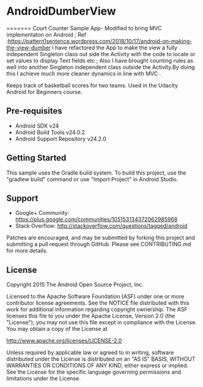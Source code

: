 
# AndroidDumberView
=======
Court Counter Sample App- Modified to bring MVC implementaton on Android ; Ref :https://pattern1sentence.wordpress.com/2018/10/17/android-on-making-the-view-dumber
I have refactored the App to make the view a fully independent Singleton  class out side the Activity with the code to locate or set values to display Text fields etc ; Also I have brought counting rules as well into another Singleton independent class outside the Activity.By doing this I achieve much more cleaner dynamics in line with MVC .


Keeps track of basketball scores for two teams. Used in the Udacity Android for Beginners course.

Pre-requisites
--------------

- Android SDK v24
- Android Build Tools v24.0.2
- Android Support Repository v24.2.0

Getting Started
---------------

This sample uses the Gradle build system. To build this project, use the
"gradlew build" command or use "Import Project" in Android Studio.

Support
-------

- Google+ Community: https://plus.google.com/communities/105153134372062985968
- Stack Overflow: http://stackoverflow.com/questions/tagged/android

Patches are encouraged, and may be submitted by forking this project and
submitting a pull request through GitHub. Please see CONTRIBUTING.md for more details.

License
-------

Copyright 2015 The Android Open Source Project, Inc.

Licensed to the Apache Software Foundation (ASF) under one or more contributor
license agreements.  See the NOTICE file distributed with this work for
additional information regarding copyright ownership.  The ASF licenses this
file to you under the Apache License, Version 2.0 (the "License"); you may not
use this file except in compliance with the License.  You may obtain a copy of
the License at

http://www.apache.org/licenses/LICENSE-2.0

Unless required by applicable law or agreed to in writing, software
distributed under the License is distributed on an "AS IS" BASIS, WITHOUT
WARRANTIES OR CONDITIONS OF ANY KIND, either express or implied.  See the
License for the specific language governing permissions and limitations under
the License.
